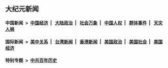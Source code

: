 ## 大纪元新闻

#### 中国新闻 &nbsp;>&nbsp; [中国经济](indexes/ncid283/README.md?07281245) &nbsp;| &nbsp; [大陆政治](indexes/ncid277/README.md?07281245) &nbsp;| &nbsp; [社会万象](indexes/ncid282/README.md?07281245) &nbsp;| &nbsp; [中国人权](indexes/ncid278/README.md?07281245) &nbsp;| &nbsp; [群体事件](indexes/ncid279/README.md?07281245) &nbsp;| &nbsp; [天灾人祸](indexes/ncid280/README.md?07281245)

#### 国际新闻 &nbsp;>&nbsp; [美中关系](indexes/nf1412576/README.md?07281245) &nbsp;| &nbsp; [台湾新闻](indexes/ncid1349361/README.md?07281245) &nbsp;| &nbsp; [香港新闻](indexes/ncid1349362/README.md?07281245) &nbsp;| &nbsp; [美国政治](indexes/ncid1078159/README.md?07281245) &nbsp;| &nbsp; [美国社会](indexes/ncid1078160/README.md?07281245) &nbsp;| &nbsp; [美国经济](indexes/ncid1078158/README.md?07281245)

#### 特别专题 &nbsp;>&nbsp; [中共百年历史](https://github.com/epoch-news/epoch-special/blob/master/README.md?07281245)  
